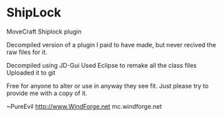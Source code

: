 # ShipLock
MoveCraft Shiplock plugin

Decompiled version of a plugin I paid to have made, but never recived the raw files for it.

Decompiled using JD-Gui
Used Eclipse to remake all the class files
Uploaded it to git


Free for anyone to alter or use in anyway they see fit. Just please try to provide me with a copy of it.


~PureEvil
http://www.WindForge.net
mc.windforge.net
